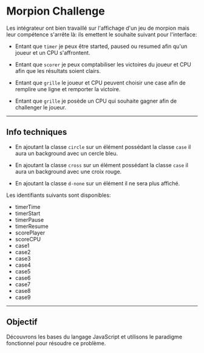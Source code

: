 # Morpion Challenge

Les intégrateur ont bien travaillé sur l'affichage d'un jeu de morpion mais leur compétence s'arrête là: ils emettent le souhaite suivant pour l'interface:

* Entant que `timer` je peux être started, paused ou resumed afin qu'un joueur et un CPU s'affrontent.

* Entant que `scorer` je peux comptabiliser les victoires du joueur et CPU afin que les résultats soient clairs.

* Entant que `grille` le joueur et CPU peuvent choisir une case afin de remplire une ligne et remporter la victoire.

* Entant que `grille` je posède un CPU qui souhaite gagner afin de challenger le joueur.

---

## Info techniques

* En ajoutant la classe `circle` sur un élément possédant la classe `case` il aura un background avec un cercle bleu.

* En ajoutant la classe `cross` sur un élément possédant la classe `case` il aura un background avec une croix rouge.

* En ajoutant la classe `d-none` sur un élément il ne sera plus affiché.

Les identifiants suivants sont disponibles:

* timerTime
* timerStart
* timerPause
* timerResume
* scorePlayer
* scoreCPU
* case1
* case2
* case3
* case4
* case5
* case6
* case7
* case8
* case9

___

## Objectif

Découvrons les bases du langage JavaScript et utilisons le paradigme fonctionnel pour résoudre ce problème.